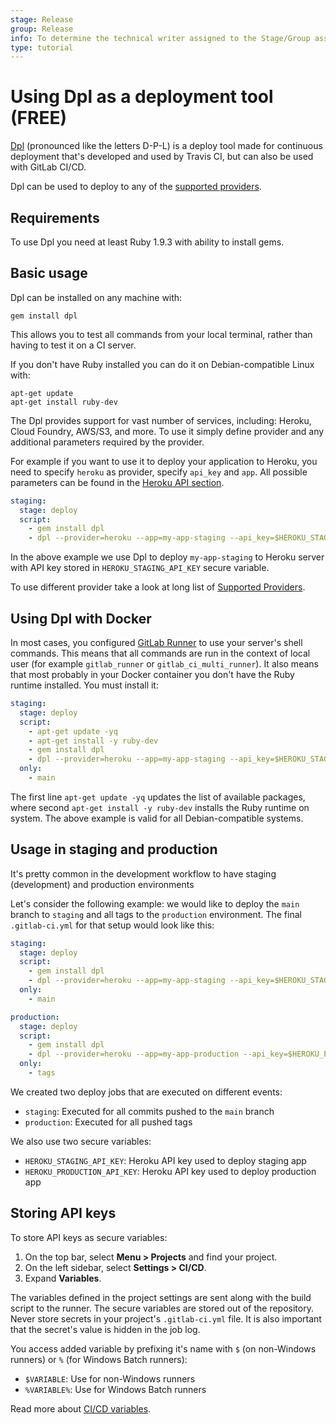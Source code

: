 ```yaml
---
stage: Release
group: Release
info: To determine the technical writer assigned to the Stage/Group associated with this page, see https://about.gitlab.com/handbook/engineering/ux/technical-writing/#assignments
type: tutorial
---
```


# Using Dpl as a deployment tool **(FREE)**

[Dpl](https://github.com/travis-ci/dpl) (pronounced like the letters D-P-L) is a deploy tool made for
continuous deployment that's developed and used by Travis CI, but can also be
used with GitLab CI/CD.

Dpl can be used to deploy to any of the [supported providers](https://github.com/travis-ci/dpl#supported-providers).

## Requirements

To use Dpl you need at least Ruby 1.9.3 with ability to install gems.

## Basic usage

Dpl can be installed on any machine with:

```shell
gem install dpl
```

This allows you to test all commands from your local terminal, rather than
having to test it on a CI server.

If you don't have Ruby installed you can do it on Debian-compatible Linux with:

```shell
apt-get update
apt-get install ruby-dev
```

The Dpl provides support for vast number of services, including: Heroku, Cloud Foundry, AWS/S3, and more.
To use it simply define provider and any additional parameters required by the provider.

For example if you want to use it to deploy your application to Heroku, you need to specify `heroku` as provider, specify `api_key` and `app`.
All possible parameters can be found in the [Heroku API section](https://github.com/travis-ci/dpl#heroku-api).

```yaml
staging:
  stage: deploy
  script:
    - gem install dpl
    - dpl --provider=heroku --app=my-app-staging --api_key=$HEROKU_STAGING_API_KEY
```

In the above example we use Dpl to deploy `my-app-staging` to Heroku server with API key stored in `HEROKU_STAGING_API_KEY` secure variable.

To use different provider take a look at long list of [Supported Providers](https://github.com/travis-ci/dpl#supported-providers).

## Using Dpl with Docker

In most cases, you configured [GitLab Runner](https://docs.gitlab.com/runner/) to use your server's shell commands.
This means that all commands are run in the context of local user (for example `gitlab_runner` or `gitlab_ci_multi_runner`).
It also means that most probably in your Docker container you don't have the Ruby runtime installed.
You must install it:

```yaml
staging:
  stage: deploy
  script:
    - apt-get update -yq
    - apt-get install -y ruby-dev
    - gem install dpl
    - dpl --provider=heroku --app=my-app-staging --api_key=$HEROKU_STAGING_API_KEY
  only:
    - main
```

The first line `apt-get update -yq` updates the list of available packages,
where second `apt-get install -y ruby-dev` installs the Ruby runtime on system.
The above example is valid for all Debian-compatible systems.

## Usage in staging and production

It's pretty common in the development workflow to have staging (development) and
production environments

Let's consider the following example: we would like to deploy the `main`
branch to `staging` and all tags to the `production` environment.
The final `.gitlab-ci.yml` for that setup would look like this:

```yaml
staging:
  stage: deploy
  script:
    - gem install dpl
    - dpl --provider=heroku --app=my-app-staging --api_key=$HEROKU_STAGING_API_KEY
  only:
    - main

production:
  stage: deploy
  script:
    - gem install dpl
    - dpl --provider=heroku --app=my-app-production --api_key=$HEROKU_PRODUCTION_API_KEY
  only:
    - tags
```

We created two deploy jobs that are executed on different events:

- `staging`: Executed for all commits pushed to the `main` branch
- `production`: Executed for all pushed tags

We also use two secure variables:

- `HEROKU_STAGING_API_KEY`: Heroku API key used to deploy staging app
- `HEROKU_PRODUCTION_API_KEY`: Heroku API key used to deploy production app

## Storing API keys

To store API keys as secure variables:

1. On the top bar, select **Menu > Projects** and find your project.
1. On the left sidebar, select **Settings > CI/CD**.
1. Expand **Variables**.

The variables defined in the project settings are sent along with the build script to the runner.
The secure variables are stored out of the repository. Never store secrets in
your project's `.gitlab-ci.yml` file. It is also important that the secret's value
is hidden in the job log.

You access added variable by prefixing it's name with `$` (on non-Windows runners)
or `%` (for Windows Batch runners):

- `$VARIABLE`: Use for non-Windows runners
- `%VARIABLE%`: Use for Windows Batch runners

Read more about [CI/CD variables](../../variables/index.md).
